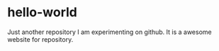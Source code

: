 # hello-world
Just another repository
I am experimenting on github. It is a awesome website for repository.
